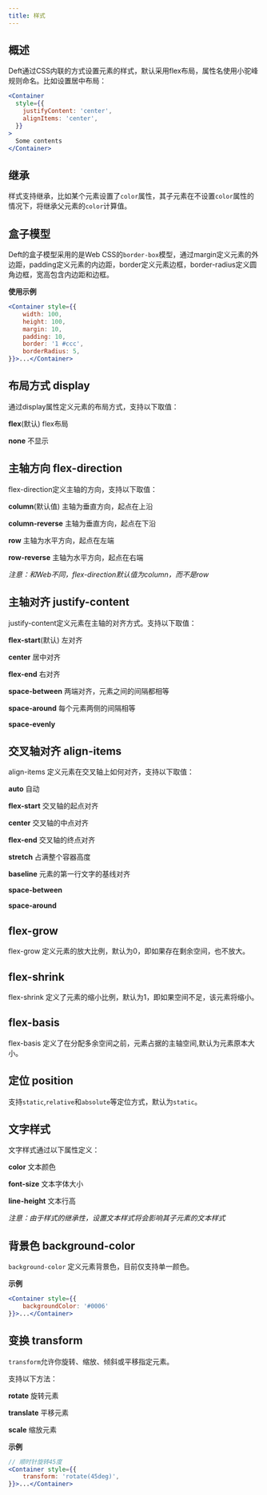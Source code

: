 ```yaml
---
title: 样式
---
```


## 概述

Deft通过CSS内联的方式设置元素的样式，默认采用flex布局，属性名使用小驼峰规则命名。比如设置居中布局：

```jsx
<Container
  style={{
    justifyContent: 'center',
    alignItems: 'center',  
  }}
>
  Some contents
</Container>
```

## 继承

样式支持继承，比如某个元素设置了`color`属性，其子元素在不设置`color`属性的情况下，将继承父元素的`color`计算值。

## 盒子模型

Deft的盒子模型采用的是Web CSS的`border-box`模型，通过margin定义元素的外边距，padding定义元素的内边距，border定义元素边框，border-radius定义圆角边框，宽高包含内边距和边框。

**使用示例**
```jsx
<Container style={{
    width: 100,
    height: 100,
    margin: 10,
    padding: 10,
    border: '1 #ccc',
    borderRadius: 5,
}}>...</Container>
```

## 布局方式 display

通过display属性定义元素的布局方式，支持以下取值：

**flex**(默认) flex布局

**none** 不显示

##  主轴方向 flex-direction

flex-direction定义主轴的方向，支持以下取值：

**column**(默认值) 主轴为垂直方向，起点在上沿

**column-reverse** 主轴为垂直方向，起点在下沿

**row**  主轴为水平方向，起点在左端

**row-reverse** 主轴为水平方向，起点在右端

_注意：和Web不同，flex-direction默认值为column，而不是row_

## 主轴对齐 justify-content

justify-content定义元素在主轴的对齐方式。支持以下取值：

**flex-start**(默认) 左对齐

**center** 居中对齐

**flex-end** 右对齐

**space-between** 两端对齐，元素之间的间隔都相等

**space-around** 每个元素两侧的间隔相等

**space-evenly**

## 交叉轴对齐 align-items

align-items 定义元素在交叉轴上如何对齐，支持以下取值：

**auto** 自动

**flex-start** 交叉轴的起点对齐

**center** 交叉轴的中点对齐

**flex-end** 交叉轴的终点对齐

**stretch** 占满整个容器高度

**baseline** 元素的第一行文字的基线对齐

**space-between** 

**space-around**


## flex-grow

flex-grow 定义元素的放大比例，默认为0，即如果存在剩余空间，也不放大。

## flex-shrink

flex-shrink 定义了元素的缩小比例，默认为1，即如果空间不足，该元素将缩小。

## flex-basis

flex-basis 定义了在分配多余空间之前，元素占据的主轴空间,默认为元素原本大小。

## 定位 position

支持`static`,`relative`和`absolute`等定位方式，默认为`static`。

## 文字样式

文字样式通过以下属性定义：

**color** 文本颜色

**font-size** 文本字体大小

**line-height** 文本行高

_注意：由于样式的继承性，设置文本样式将会影响其子元素的文本样式_

## 背景色 background-color

`background-color` 定义元素背景色，目前仅支持单一颜色。
 
**示例**
```jsx
<Container style={{
    backgroundColor: '#0006'
}}>...</Container>
```

## 变换 transform

`transform`允许你旋转、缩放、倾斜或平移指定元素。

支持以下方法：

**rotate** 旋转元素

**translate** 平移元素

**scale** 缩放元素

**示例**
```jsx
// 顺时针旋转45度
<Container style={{
    transform: 'rotate(45deg)',
}}>...</Container>
```
